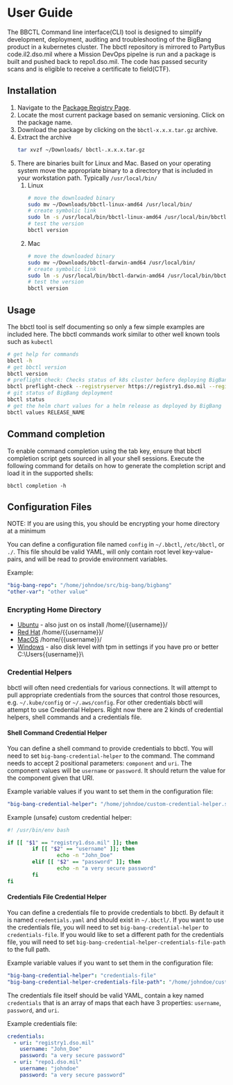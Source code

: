 # User Guide

The BBCTL Command line interface(CLI) tool is designed to simplify development, deployment, auditing and troubleshooting of the BigBang product in a kubernetes cluster. The bbctl repository is mirrored to PartyBus code.il2.dso.mil where a Mission DevOps pipelne is run and a package is built and pushed back to repo1.dso.mil. The code has passed security scans and is eligible to receive a certificate to field(CTF).

## Installation

1. Navigate to the [Package Registry Page](https://repo1.dso.mil/big-bang/product/packages/bbctl/-/packages). 
1. Locate the most current package based on semanic versioning. Click on the package name. 
1. Download the package by clicking on the ```bbctl-x.x.x.tar.gz``` archive.
1. Extract the archive
    ```bash
    tar xvzf ~/Downloads/ bbctl-.x.x.x.tar.gz
    ```
1. There are binaries built for Linux and Mac. Based on your operating system move the appropriate binary to a directory that is included in your workstation path. Typically `/usr/local/bin/`
    1. Linux
        ```bash
        # move the downloaded binary
        sudo mv ~/Downloads/bbctl-linux-amd64 /usr/local/bin/
        # create symbolic link
        sudo ln -s /usr/local/bin/bbctl-linux-amd64 /usr/local/bin/bbctl
        # test the version
        bbctl version
        ```
    1. Mac
        ```bash
        # move the downloaded binary
        sudo mv ~/Downloads/bbctl-darwin-amd64 /usr/local/bin/
        # create symbolic link
        sudo ln -s /usr/local/bin/bbctl-darwin-amd64 /usr/local/bin/bbctl
        # test the version
        bbctl version
        ```

## Usage

The bbctl tool is self documenting so only a few simple examples are included here. The bbctl commands work similar to other well known tools such as `kubectl`

```bash
# get help for commands
bbctl -h
# get bbctl version
bbctl version
# preflight check: Checks status of k8s cluster before deploying BigBang
bbctl preflight-check --registryserver https://registry1.dso.mil --registryusername your.name --registrypassword yourPassword
# git status of BigBang deployment
bbctl status
# get the helm chart values for a helm release as deployed by BigBang
bbctl values RELEASE_NAME
```

## Command completion

To enable command completion using the tab key, ensure that bbctl completion script gets sourced in all your shell sessions. Execute the following command for details on how to generate the completion script and load it in the supported shells:

```
bbctl completion -h
```

## Configuration Files

NOTE: If you are using this, you should be encrypting your home directory at a minimum

You can define a configuration file named `config` in `~/.bbctl`, `/etc/bbctl`, or `./`. This file should be valid YAML, will only contain root level key-value-pairs, and will be read to provide environment variables.

Example:

```yaml
"big-bang-repo": "/home/johndoe/src/big-bang/bigbang"
"other-var": "other value"
```

### Encrypting Home Directory

- [Ubuntu](https://askubuntu.com/questions/1335006/what-is-the-recommended-method-to-encrypt-the-home-directory-in-ubuntu-21-04) - also just on os install /home/{{username}}/
- [Red Hat](https://access.redhat.com/documentation/en-us/red_hat_enterprise_linux/9/html/security_hardening/encrypting-block-devices-using-luks_security-hardening) /home/{{username}}/
- [MacOS](https://support.apple.com/guide/mac-help/protect-your-mac-information-with-encryption-mh40593/mac#:~:text=In%20the%20Finder%20on%20your,password%20in%20a%20safe%20place.) /home/{{username}}/
- [Windows](https://support.microsoft.com/en-us/windows/how-to-encrypt-a-file-1131805c-47b8-2e3e-a705-807e13c10da7) - also disk level with tpm in settings if you have pro or better C:\Users\{{username}}\

### Credential Helpers

bbctl will often need credentials for various connections. It will attempt to pull appropriate credentials from the sources that control those resources, e.g. `~/.kube/config` or `~/.aws/config`. For other credentials bbctl will attempt to use Credential Helpers. Right now there are 2 kinds of credential helpers, shell commands and a credentials file.

#### Shell Command Credential Helper

You can define a shell command to provide credentials to bbctl. You will need to set `big-bang-credential-helper` to the command. The command needs to accept 2 positional parameters: `component` and `uri`. The component values will be `username` or `password`. It should return the value for the component given that URI.

Example variable values if you want to set them in the configuration file:

```yaml
"big-bang-credential-helper": "/home/johndoe/custom-credential-helper.sh"
```

Example (unsafe) custom credential helper:

```bash
#! /usr/bin/env bash

if [[ "$1" == "registry1.dso.mil" ]]; then
        if [[ "$2" == "username" ]]; then
                echo -n "John_Doe"
        elif [[ "$2" == "password" ]]; then
                echo -n "a very secure password"
        fi
fi

```

#### Credentials File Credential Helper

You can define a credentials file to provide credentials to bbctl. By default it is named `credentials.yaml` and should exist in `~/.bbctl/`. If you want to use the credentials file, you will need to set `big-bang-credential-helper` to `credentials-file`. If you would like to set a different path for the credentials file, you will need to set `big-bang-credential-helper-credentials-file-path` to the full path.

Example variable values if you want to set them in the configuration file:

```yaml
"big-bang-credential-helper": "credentials-file"
"big-bang-credential-helper-credentials-file-path": "/home/johndoe/customFilePath.yaml"
```

The credentials file itself should be valid YAML, contain a key named `credentials` that is an array of maps that each have 3 properties: `username`, `password`, and `uri`.

Example credentials file:

```yaml
credentials:
  - uri: "registry1.dso.mil"
    username: "John_Doe"
    password: "a very secure password"
  - uri: "repo1.dso.mil"
    username: "johndoe"
    password: "a very secure password"
```
